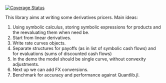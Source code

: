 [![Coverage Status](https://coveralls.io/repos/github/aleCombi/juliaExperiment/badge.svg?branch=master)](https://coveralls.io/github/aleCombi/juliaExperiment?branch=master)

This library aims at writing some derivatives pricers.
Main ideas:
  1. Using symbolic calculus, storing symbolic expressions for products and the reevaluating them when need be.
  2. Start from linear derivatives.
  3. Write rate curves objects.
  4. Separate structures for payoffs (as in list of symbolic cash flows) and for evaluations (sums of discounted cash flows)
  5. In the demo the model should be single curve, without convexity adjustments.
  6. Next up we can add FX conversions.
  7. Benchmark for accuracy and performance against Quantlib.jl.
